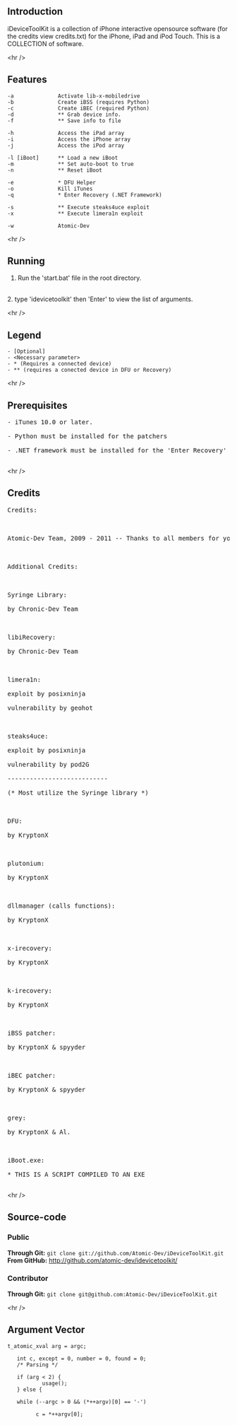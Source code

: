## Introduction ##

iDeviceToolKit is a collection of iPhone interactive opensource software
(for the credits view credits.txt) for the iPhone, iPad and iPod Touch. This is a COLLECTION of software.


&lt;hr /&gt;


## Features ##
```
-a              Activate lib-x-mobiledrive
-b              Create iBSS (requires Python)
-c              Create iBEC (required Python)
-d              ** Grab device info.
-f              ** Save info to file

-h              Access the iPad array
-i              Access the iPhone array
-j              Access the iPod array

-l [iBoot]      ** Load a new iBoot
-m              ** Set auto-boot to true
-n              ** Reset iBoot

-e              * DFU Helper
-o              Kill iTunes
-q              * Enter Recovery (.NET Framework)

-s              ** Execute steaks4uce exploit
-x              ** Execute limera1n exploit

-w              Atomic-Dev
```


&lt;hr /&gt;


## Running ##
1. Run the 'start.bat' file in the root directory.
<br />
2. type 'idevicetoolkit' then 'Enter' to view the list of arguments.


&lt;hr /&gt;


## Legend ##
```
- [Optional]
- <Necessary parameter>
- * (Requires a connected device)
- ** (requires a conected device in DFU or Recovery)
```


&lt;hr /&gt;


## Prerequisites ##
<pre>
- iTunes 10.0 or later.<br>
- Python must be installed for the patchers<br>
- .NET framework must be installed for the 'Enter Recovery' feature.<br>
</pre>


&lt;hr /&gt;


## Credits ##
<pre>
Credits:<br>
<br>
Atomic-Dev Team, 2009 - 2011 -- Thanks to all members for your help and contribution!<br>
<br>
Additional Credits:<br>
<br>
Syringe Library:<br>
by Chronic-Dev Team<br>
<br>
libiRecovery:<br>
by Chronic-Dev Team<br>
<br>
limera1n:<br>
exploit by posixninja<br>
vulnerability by geohot<br>
<br>
steaks4uce:<br>
exploit by posixninja<br>
vulnerability by pod2G<br>
---------------------------<br>
(* Most utilize the Syringe library *)<br>
<br>
DFU:<br>
by KryptonX<br>
<br>
plutonium:<br>
by KryptonX<br>
<br>
dllmanager (calls functions):<br>
by KryptonX<br>
<br>
x-irecovery:<br>
by KryptonX<br>
<br>
k-irecovery:<br>
by KryptonX<br>
<br>
iBSS patcher:<br>
by KryptonX & spyyder<br>
<br>
iBEC patcher:<br>
by KryptonX & spyyder<br>
<br>
grey:<br>
by KryptonX & Al.<br>
<br>
iBoot.exe:<br>
* THIS IS A SCRIPT COMPILED TO AN EXE<br>
</pre>


&lt;hr /&gt;


## Source-code ##
### Public ###
**Through Git:** ` git clone git://github.com/Atomic-Dev/iDeviceToolKit.git `
<br />
**From GitHub:** <a href='http://github.com/atomic-dev/idevicetoolkit/'><a href='http://github.com/atomic-dev/idevicetoolkit/'>http://github.com/atomic-dev/idevicetoolkit/</a></a>
### Contributor ###
**Through Git:** ` git clone git@github.com:Atomic-Dev/iDeviceToolKit.git `


&lt;hr /&gt;


## Argument Vector ##
```
t_atomic_xval arg = argc;    

   int c, except = 0, number = 0, found = 0;   
   /* Parsing */
   
   if (arg < 2) {
           usage(); 
   } else {
   
   while (--argc > 0 && (*++argv)[0] == '-') 
                                 
         c = *++argv[0];
```



